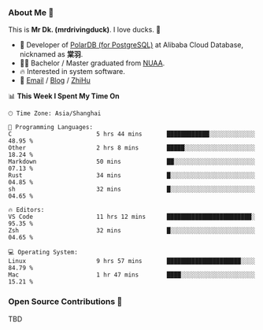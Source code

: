 ### About Me 🫡

This is **Mr Dk. (mrdrivingduck)**. I love ducks. 🦆

- 🍊 Developer of [PolarDB (for PostgreSQL)](https://github.com/ApsaraDB/PolarDB-for-PostgreSQL) at Alibaba Cloud Database, nicknamed as **棠羽**.
- 👨‍🎓 Bachelor / Master graduated from [NUAA](https://en.wikipedia.org/wiki/Nanjing_University_of_Aeronautics_and_Astronautics).
- 🔥 Interested in system software.
- 🔗 [Email](mailto:mrdrivingduck@gmail.com) / [Blog](https://mrdrivingduck.github.io/blog/) / [ZhiHu](https://www.zhihu.com/people/zhang-jing-tang-78)

<!--START_SECTION:waka-->
📊 **This Week I Spent My Time On** 

```text
🕑︎ Time Zone: Asia/Shanghai

💬 Programming Languages: 
C                        5 hrs 44 mins       ████████████░░░░░░░░░░░░░   48.95 % 
Other                    2 hrs 8 mins        █████░░░░░░░░░░░░░░░░░░░░   18.24 % 
Markdown                 50 mins             ██░░░░░░░░░░░░░░░░░░░░░░░   07.13 % 
Rust                     34 mins             █░░░░░░░░░░░░░░░░░░░░░░░░   04.85 % 
sh                       32 mins             █░░░░░░░░░░░░░░░░░░░░░░░░   04.65 % 

🔥 Editors: 
VS Code                  11 hrs 12 mins      ████████████████████████░   95.35 % 
Zsh                      32 mins             █░░░░░░░░░░░░░░░░░░░░░░░░   04.65 % 

💻 Operating System: 
Linux                    9 hrs 57 mins       █████████████████████░░░░   84.79 % 
Mac                      1 hr 47 mins        ████░░░░░░░░░░░░░░░░░░░░░   15.21 % 
```


<!--END_SECTION:waka-->

### Open Source Contributions 🍗

TBD
